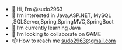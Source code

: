 - 👋 Hi, I’m @sudo2963
- 👀 I’m interested in Java,ASP.NET, MySQL ,SQLServer,Spring,SpringMVC,SpringBoot
- 🌱 I’m currently learning Java
- 💞️ I’m looking to collaborate on GAME
- 📫 How to reach me  sudo2963@gmail.com

<!---
sudo2963/sudo2963 is a ✨ special ✨ repository because its `README.md` (this file) appears on your GitHub profile.
You can click the Preview link to take a look at your changes.
--->
